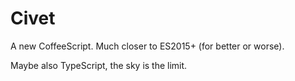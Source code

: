 Civet
=====

A new CoffeeScript. Much closer to ES2015+ (for better or worse).

Maybe also TypeScript, the sky is the limit.
